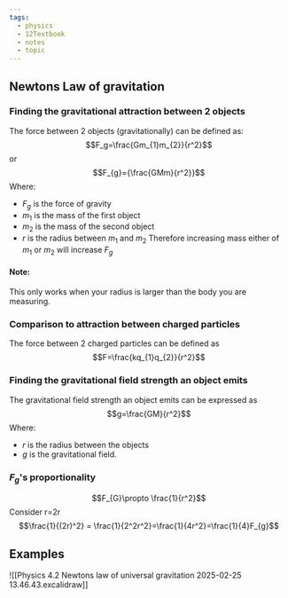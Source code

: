 ```yaml
---
tags:
  - physics
  - 12Textbook
  - notes
  - topic
---
```

## Newtons Law of gravitation
### Finding the gravitational attraction between 2 objects
The force between 2 objects (gravitationally) can be defined as:
$$F_g=\frac{Gm_{1}m_{2}}{r^2}$$
or 
$$F_{g}={\frac{GMm}{r^2}}$$
Where:
- $F_{g}$ is the force of gravity
- $m_{1}$ is the mass of the first object
- $m_{2}$ is the mass of the second object
- $r$ is the radius between $m_1$ and $m_2$ 
Therefore increasing mass either of $m_{1}$ or $m_2$ will increase $F_{g}$

#### Note:
This only works when your radius is larger than the body you are measuring. 
### Comparison to attraction between charged particles
The force between 2 charged particles can be defined as
$$F=\frac{kq_{1}q_{2}}{r^2}$$



### Finding the gravitational field strength an object emits
The gravitational field strength an object emits can be expressed as 
$$g=\frac{GM}{r^2}$$
Where:
- $r$ is the radius between the objects
- $g$ is the gravitational field. 

### $F_g$'s proportionality
$$F_{G}\propto \frac{1}{r^2}$$
Consider r=2r
$$\frac{1}{(2r)^2} = \frac{1}{2^2r^2}=\frac{1}{4r^2}=\frac{1}{4}F_{g}$$



## Examples
![[Physics 4.2 Newtons law of universal gravitation 2025-02-25 13.46.43.excalidraw]]

